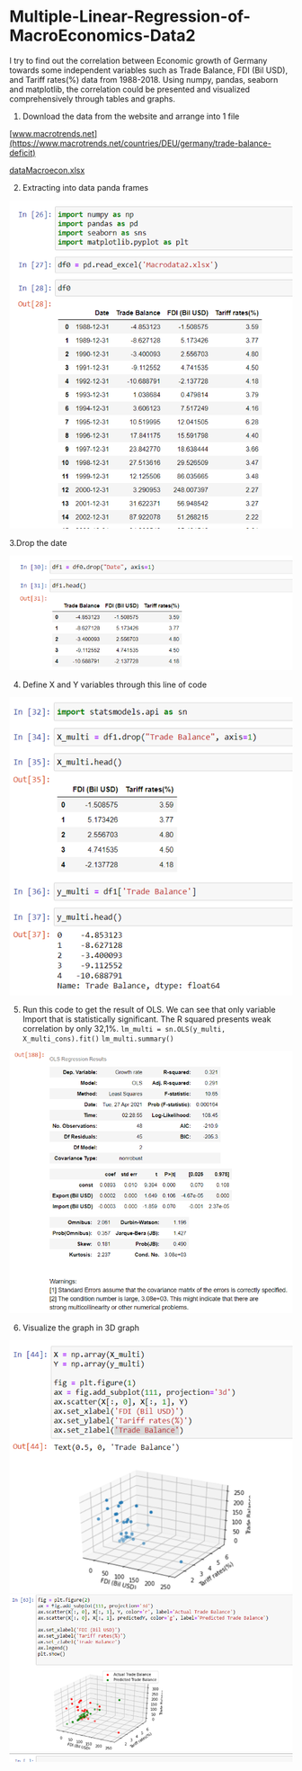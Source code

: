 # Multiple-Linear-Regression-of-MacroEconomics-Data2
I try to find out the correlation between Economic growth of Germany towards some independent variables such as Trade Balance, FDI (Bil USD), and Tariff rates(%) data from 1988-2018. Using numpy, pandas, seaborn and matplotlib, the correlation could be presented and visualized comprehensively through tables and graphs.

1. Download the data from the website and arrange into 1 file

[www.macrotrends.net](https://www.macrotrends.net/countries/DEU/germany/trade-balance-deficit)

[dataMacroecon.xlsx](https://github.com/altheanabila/Multiple-Linear-Regression-of-MacroEconomics-Data2/blob/main/Macrodata2.xlsx)


2. Extracting into data panda frames

![testimage1](https://github.com/altheanabila/Multiple-Linear-Regression-of-MacroEconomics-Data2/blob/main/Macroecon1.png)

3.Drop the date

![testimage1](https://github.com/altheanabila/Multiple-Linear-Regression-of-MacroEconomics-Data2/blob/main/Macroecon2.png)

4. Define X and Y variables through this line of code

![Testimage1](https://github.com/altheanabila/Multiple-Linear-Regression-of-MacroEconomics-Data2/blob/main/Macroecon3.png)


5. Run this code to get the result of OLS. We can see that only variable Import that is statistically significant. The R squared presents weak correlation by only 32,1%.
`lm_multi = sn.OLS(y_multi, X_multi_cons).fit()`
`lm_multi.summary()`

![Testimage1](https://github.com/altheanabila/Multiple-Linear-Regression-of-MacroEconomics-Data/blob/main/Macroecon4.png)


6. Visualize the graph in 3D graph

![Testimage1](https://github.com/altheanabila/Multiple-Linear-Regression-of-MacroEconomics-Data2/blob/main/Macroecon5.png)
![Testimage1](https://github.com/altheanabila/Multiple-Linear-Regression-of-MacroEconomics-Data2/blob/main/Macroecon6.png)

